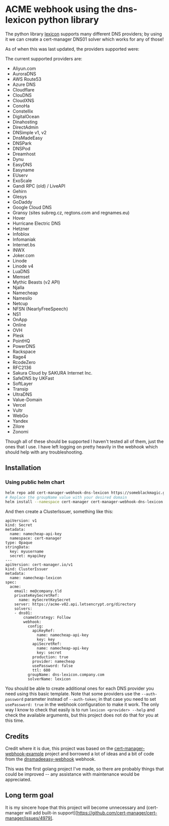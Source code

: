 # ACME webhook using the dns-lexicon python library

The python library [lexicon](https://pypi.org/project/dns-lexicon/) supports many different
DNS providers; by using it we can create a cert-manager DNS01 solver which works for any of those!

As of when this was last updated, the providers supported were:

The current supported providers are:

* Aliyun.com
* AuroraDNS
* AWS Route53
* Azure DNS
* Cloudflare
* ClouDNS
* CloudXNS
* ConoHa
* Constellix
* DigitalOcean
* Dinahosting
* DirectAdmin
* DNSimple v1, v2
* DnsMadeEasy
* DNSPark
* DNSPod
* Dreamhost
* Dynu
* EasyDNS
* Easyname
* EUserv
* ExoScale
* Gandi RPC (old) / LiveAPI
* Gehirn
* Glesys
* GoDaddy
* Google Cloud DNS
* Gransy (sites subreg.cz, regtons.com and regnames.eu)
* Hover
* Hurricane Electric DNS
* Hetzner
* Infoblox
* Infomaniak
* Internet.bs
* INWX
* Joker.com
* Linode
* Linode v4
* LuaDNS
* Memset
* Mythic Beasts (v2 API)
* Njalla
* Namecheap
* Namesilo
* Netcup
* NFSN (NearlyFreeSpeech)
* NS1
* OnApp
* Online
* OVH
* Plesk
* PointHQ
* PowerDNS
* Rackspace
* Rage4
* RcodeZero
* RFC2136
* Sakura Cloud by SAKURA Internet Inc.
* SafeDNS by UKFast
* SoftLayer
* Transip
* UltraDNS
* Value-Domain
* Vercel
* Vultr
* WebGo
* Yandex
* Zilore
* Zonomi

Though all of these should be supported I haven't tested all of them, just the
ones that I use. I have left logging on pretty heavily in the webhook which should
help with any troubleshooting.

Installation
------------

### Using public helm chart
```bash
helm repo add cert-manager-webhook-dns-lexicon https://someblackmagic.github.io/cert-manager-webhook-dns-lexicon/
# Replace the groupName value with your desired domain
helm install --namespace cert-manager cert-manager-webhook-dns-lexicon cert-manager-webhook-dns-lexicon/cert-manager-webhook-dns-lexicon --set groupName=acme.bunny.net
```

And then create a ClusterIssuer, something like this:

    apiVersion: v1
    kind: Secret
    metadata:
      name: namecheap-api-key
      namespace: cert-manager
    type: Opaque
    stringData:
      key: myusername
      secret: myapikey
    ---
    apiVersion: cert-manager.io/v1
    kind: ClusterIssuer
    metadata:
      name: namecheap-lexicon
    spec:
      acme:
        email: me@company.tld
        privateKeySecretRef:
          name: mySecretKeySecret
        server: https://acme-v02.api.letsencrypt.org/directory
        solvers:
        - dns01:
            cnameStrategy: Follow
            webhook:
              config:
                apiKeyRef:
                  name: namecheap-api-key
                  key: key
                apiSecretRef:
                  name: namecheap-api-key
                  key: secret
                production: true
                provider: namecheap
                usePassword: false
                ttl: 600
              groupName: dns-lexicon.company.com
              solverName: lexicon

You should be able to create additional ones for each DNS provider you need using this basic template. Note that some providers
use the `--auth-password` parameter instead of `--auth-token`; in that case you need to set `usePassword: true` in the webhook
configuration to make it work. The only way I know to check that easily is to run `lexicon <provider> --help` and check the
available arguments, but this project does not do that for you at this time.

Credits
-------

Credit where it is due, this project was based on the [cert-manager-webhook-example](https://github.com/cert-manager/webhook-example)
project and borrowed a lot of ideas and a bit of code from the [dnsmadeeasy-webhook](https://github.com/k8s-at-home/dnsmadeeasy-webhook) webhook.

This was the first golang project I've made, so there are probably things that could be improved -- any assistance with maintenance would be appreciated.

Long term goal
--------------

It is my sincere hope that this project will become unnecessary and (cert-manager will add built-in support)[https://github.com/cert-manager/cert-manager/issues/4979].

